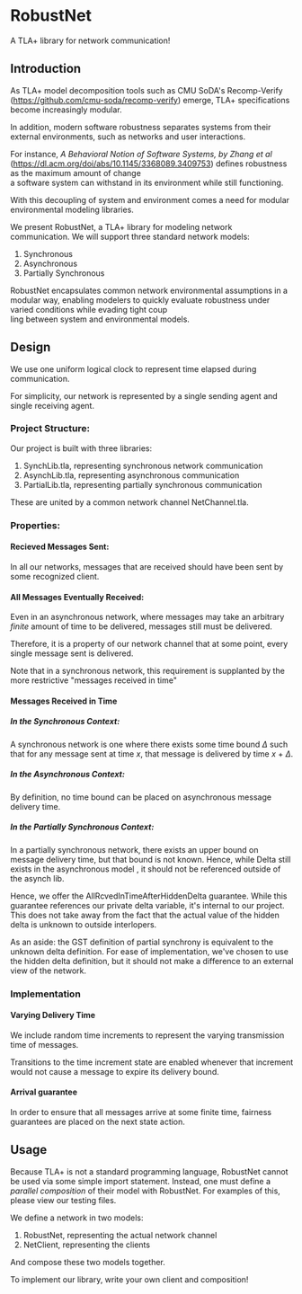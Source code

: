 # RobustNet  
  
A TLA+ library for network communication!  
  
## Introduction  
  
As TLA+ model decomposition tools such as CMU SoDA's Recomp-Verify (https://github.com/cmu-soda/recomp-verify) emerge, TLA+ specifications become increasingly modular.  
  
In addition, modern software robustness separates systems from their external environments, such as networks and user interactions.  
  
For instance, *A Behavioral Notion of Software Systems, by Zhang et al* (https://dl.acm.org/doi/abs/10.1145/3368089.3409753) defines robustness as the maximum amount of change  
a software system can withstand in its environment while still functioning.  
  
With this decoupling of system and environment comes a need for modular environmental modeling libraries.  
  
We present RobustNet, a TLA+ library for modeling network communication. We will support three standard network models:  
  
1. Synchronous  
2. Asynchronous  
3. Partially Synchronous  
  
RobustNet encapsulates common network environmental assumptions in a modular way, enabling modelers to quickly evaluate robustness under varied conditions while evading tight coup  
ling between system and environmental models.  
  
## Design  
We use one uniform logical clock to represent time elapsed during communication.  
  
For simplicity, our network is represented by a single sending agent and single receiving agent.  
  
### Project Structure:  
Our project is built with three libraries:  
  
1. SynchLib.tla, representing synchronous network communication  
2. AsynchLib.tla, representing asynchronous communication  
3. PartialLib.tla, representing partially synchronous communication  
  
These are united by a common network channel NetChannel.tla.  
  
### Properties:  
  
#### Recieved Messages Sent:  
In all our networks, messages that are received should have been sent by some recognized client.  
  
#### All Messages Eventually Received:  
Even in an asynchronous network, where messages may take an arbitrary *finite* amount of time to be delivered, messages still must be delivered. 

Therefore, it is a property of our network channel that at some point, every single message sent is delivered.  

Note that in a synchronous network, this requirement is supplanted by the more restrictive "messages received in time"
  
#### Messages Received in Time   
  
##### In the Synchronous Context:  
A synchronous network is one where there exists some time bound $\Delta$ such that for any message sent at time *x*, that message is delivered by time *x* + $\Delta$.  
  
##### In the Asynchronous Context:  
By definition, no time bound can be placed on asynchronous message delivery time.  
  
##### In the Partially Synchronous Context:  
In a partially synchronous network, there exists an upper bound on message delivery time, but that bound is not known. Hence, while Delta still exists in the asynchronous model , it should not be referenced outside of the asynch lib.  
  
Hence, we offer the AllRcvedInTimeAfterHiddenDelta guarantee. While this guarantee references our private delta variable, it's internal to our project. This does not take away from the fact that the actual value of the hidden delta is unknown to outside interlopers.  

As an aside: the GST definition of partial synchrony is equivalent to the unknown delta definition. For ease of implementation, we've chosen to use the hidden delta definition, but it should not make a difference to an external view of the network.
  
### Implementation  

#### Varying Delivery Time
We include random time increments to represent the varying transmission time of messages. 

Transitions to the time increment state are enabled whenever that increment would not  cause a message to expire its delivery bound.  

#### Arrival guarantee
In order to ensure that all messages arrive at some finite time, fairness guarantees are placed on the next state action.
  
## Usage  
  
Because TLA+ is not a standard programming language, RobustNet cannot be used via some simple import statement. Instead, one must define a *parallel composition* of their model with RobustNet. For examples of this, please view our testing files.  
  
We define a network in two models:  
1. RobustNet, representing the actual network channel  
2. NetClient, representing the clients  
  
And compose these two models together.  
  
To implement our library, write your own client and composition!
